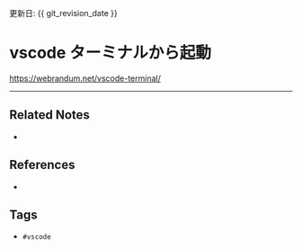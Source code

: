 更新日: {{ git_revision_date }}

# vscode ターミナルから起動
https://webrandum.net/vscode-terminal/

---
## Related Notes
- 

## References
- 

## Tags
- `#vscode` 